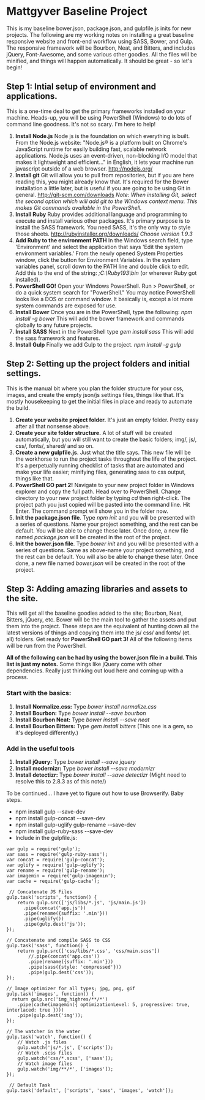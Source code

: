 # Mattgyver Baseline Project
This is my baseline bower.json, package.json, and gulpfile.js inits for new projects. The following are my working notes on installing a great baseline responsive website and front-end workflow using SASS, Bower, and Gulp. The responsive framework will be Bourbon, Neat, and Bitters, and includes jQuery, Font-Awesome, and some various other goodies. All the files will be minified, and things will happen automatically. It should be great - so let's begin!

## **Step 1:** Intial setup of environment and applications. 

This is a one-time deal to get the primary frameworks installed on your machine. Heads-up, you will be using PowerShell (Windows) to do lots of command line goodness. It's not so scary. I'm here to help!

1. **Install Node.js** Node js is the foundation on which everything is built. From the Node.js website: "Node.js® is a platform built on Chrome's JavaScript runtime for easily building fast, scalable network applications. Node.js uses an event-driven, non-blocking I/O model that makes it lightweight and efficient..." in English, it lets your machine run javascript outside of a web browser. http://nodejs.org/
2. **Install git** Git will allow you to pull from repositories, but if you are here reading this, you might already know that. It's required for the Bower installation a little later, but is useful if you are going to be using Git in general. http://git-scm.com/downloads *Note: When installing Git, select the second option which will add git to the Windows context menu. This makes Git commands available in the PowerShell.*
3. **Install Ruby** Ruby provides additional language and programming to execute and install various other packages. It's primary purpose is to install the SASS framework. You need SASS, it's the only way to style those sheets. http://rubyinstaller.org/downloads/ *Choose version 1.9.3*
4. **Add Ruby to the environment PATH** In the Windows search field, type 'Environment' and select the application that says 'Edit the system environment variables.' From the newly opened System Properties window, click the button for Environment Variables. In the system variables panel, scroll down to the PATH line and double click to edit. Add this to the end of the string: *;C:\Ruby193\bin* (or wherever Ruby got installed).
4. **PowerShell GO!** Open your Windows PowerShell. Run > PowerShell, or do a quick system search for "PowerShell." You may notice PowerShell looks like a DOS or command window. It basically is, except a lot more system commands are exposed for use. 
5. **Install Bower** Once you are in the PowerShell, type the following: *npm install -g bower* This will add the bower framework and commands globally to any future projects.
6. **Install SASS** Next in the PowerShell type *gem install sass* This will add the sass framework and features. 
7. **Install Gulp** Finally we add Gulp to the project. *npm install -g gulp*

## **Step 2:** Setting up the project folders and initial settings.

This is the manual bit where you plan the folder structure for your css, images, and create the empty json/js settings files, things like that. It's mostly housekeeping to get the initial files in place and ready to automate the build.

1. **Create your website project folder.** It's just an empty folder. Pretty easy after all that nonsense above.
2. **Create your site folder structure.** A lot of stuff will be created automatically, but you will still want to create the basic folders; img/, js/, css/, fonts/, shared/ and so on. 
3. **Create a new gulpfile.js**. Just what the title says. This new file will be the workhorse to run the project tasks throughout the life of the project. It's a perpetually running checklist of tasks that are automated and make your life easier; minifying files, generating sass to css output, things like that.
4. **PowerShell GO part 2!** Navigate to your new project folder in Windows explorer and copy the full path. Head over to PowerShell. Change directory to your new project folder by typing *cd* then right-click. The project path you just copied will be pasted into the command line. Hit Enter. The command prompt will show you in the folder now. 
5. **Init the package.json file**. Type *npm init* and you will be presented with a series of questions. Name your project something, and the rest can be default. You will be able to change these later. Once done, a new file named *package.json* will be created in the root of the project.
6. **Init the bower.json file**. Type *bower init* and you will be presented with a series of questions. Same as above-name your project something, and the rest can be default. You will also be able to change these later. Once done, a new file named *bower.json* will be created in the root of the project.

## **Step 3:** Adding amazing libraries and assets to the site.

This will get all the baseline goodies added to the site; Bourbon, Neat, Bitters, jQuery, etc. Bower will be the main tool to gather the assets and put them into the project. These steps are the equivalent of hunting down all the latest versions of things and copying them into the js/ css/ and fonts/ (et. all) folders. Get ready for **PowerShell GO part 3!** All of the following items will be run from the PowerShell.

**All of the following can be had by using the bower.json file in a build. This list is just my notes.** Some things like jQuery come with other dependencies. Really just thinking out loud here and coming up with a process.

### Start with the basics:

1. **Install Normalize.css:** Type *bower install normalize.css*
2. **Install Bourbon:** Type *bower install --save bourbon*
3. **Install Bourbon Neat:** Type *bower install --save neat*
4. **Install Bourbon Bitters:** Type *gem install bitters* (This one is a gem, so it's deployed differently.)

### Add in the useful tools

1. **Install jQuery:** Type *bower install --save jquery* 
2. **Install modernizr:** Type *bower install --save modernizr* 
3. **Install detectizr:** Type *bower install --save detectizr* (Might need to resolve this to 2.8.3 as of this note/)

To be continued... I have yet to figure out how to use Browserify. Baby steps.

- npm install gulp --save-dev
- npm install gulp-concat --save-dev
- npm install gulp-uglify gulp-rename --save-dev
- npm install gulp-ruby-sass --save-dev
- Include in the gulpfile.js: 
```
var gulp = require('gulp');
var sass = require('gulp-ruby-sass');
var concat = require('gulp-concat');
var uglify = require('gulp-uglify');
var rename = require('gulp-rename');
var imagemin = require('gulp-imagemin');
var cache = require('gulp-cache');

 // Concatenate JS Files
gulp.task('scripts', function() {
    return gulp.src(['js/libs/*.js', 'js/main.js'])
      .pipe(concat('app.js'))
      .pipe(rename({suffix: '.min'}))
      .pipe(uglify())
      .pipe(gulp.dest('js'));
});

// Concatenate and compile SASS to CSS
gulp.task('sass', function() {
    return gulp.src(['css/libs/*.css', 'css/main.scss'])
    	//.pipe(concat('app.css'))
        .pipe(rename({suffix: '.min'}))
        .pipe(sass({style: 'compressed'}))
        .pipe(gulp.dest('css'));
});

// Image optimizer for all types; jpg, png, gif
gulp.task('images', function() {
  return gulp.src('img_highres/**/*')
    .pipe(cache(imagemin({ optimizationLevel: 5, progressive: true, interlaced: true })))
    .pipe(gulp.dest('img'));
});

// The watcher in the water
gulp.task('watch', function() {
	// Watch .js files
	gulp.watch('js/*.js', ['scripts']);
	// Watch .scss files
	gulp.watch('css/*.scss', ['sass']);
	// Watch image files
	gulp.watch('img/**/*', ['images']);
});

 // Default Task
gulp.task('default', ['scripts', 'sass', 'images', 'watch']);
```
